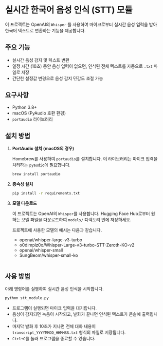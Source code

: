 # 실시간 한국어 음성 인식 (STT) 모듈

이 프로젝트는 OpenAI의 `Whisper` 를 사용하여 마이크로부터 실시간 음성 입력을 받아 한국어 텍스트로 변환하는 기능을 제공합니다.

## 주요 기능

-   실시간 음성 감지 및 텍스트 변환
-   일정 시간 (10초) 동안 음성 입력이 없으면, 인식된 전체 텍스트를 자동으로 `.txt` 파일로 저장
-   간단한 설정값 변경으로 음성 감지 민감도 조절 가능

## 요구사항

-   Python 3.8+
-   macOS (PyAudio 호환 환경)
-   `portaudio` 라이브러리

## 설치 방법

1.  **PortAudio 설치 (macOS의 경우)**

    Homebrew를 사용하여 `portaudio`를 설치합니다. 이 라이브러리는 마이크 입력을 처리하는 `pyaudio`에 필요합니다.
    ```bash
    brew install portaudio
    ```

2.  **종속성 설치**

    ```bash
    pip install -r requirements.txt
    ```

3.  **모델 다운로드**

    이 프로젝트는 OpenAI의 `Whisper`를 사용합니다. 
    Hugging Face Hub로부터 원하는 모델 파일을 다운로드하여 `models/` 디렉토리 안에 저장하세요.

    프로젝트에 사용한 모델의 예시는 다음과 같습니다.

    - openai/whisper-large-v3-turbo
    - o0dimplz0o/Whisper-Large-v3-turbo-STT-Zeroth-KO-v2
    - openai/whisper-small
    - SungBeom/whisper-small-ko
    ```

## 사용 방법

아래 명령어를 실행하여 실시간 음성 인식을 시작합니다.

```bash
python stt_module.py
```

-   프로그램이 실행되면 마이크 입력을 대기합니다.
-   음성이 감지되면 녹음이 시작되고, 발화가 끝나면 인식된 텍스트가 콘솔에 출력됩니다.
-   마지막 발화 후 10초가 지나면 전체 대화 내용이 `transcript_YYYYMMDD_HHMMSS.txt` 형식의 파일로 저장됩니다.
-   `Ctrl+C`를 눌러 프로그램을 종료할 수 있습니다.